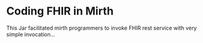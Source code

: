 # Coding FHIR in Mirth
This Jar facilitated mirth programmers to invoke FHIR rest service with very simple invocation...
